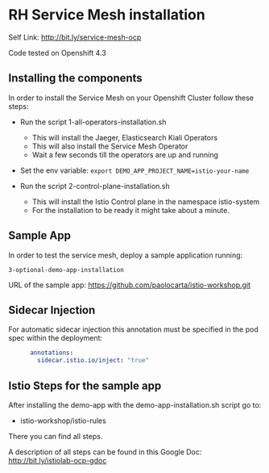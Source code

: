 # RH Service Mesh installation

Self Link: http://bit.ly/service-mesh-ocp

Code tested on Openshift 4.3

## Installing the components

In order to install the Service Mesh on your Openshift Cluster follow these steps:

- Run the script 1-all-operators-installation.sh
    - This will install the Jaeger, Elasticsearch Kiali Operators
    - This will also install the Service Mesh Operator
    - Wait a few seconds till the operators are up and running

- Set the env variable: `export DEMO_APP_PROJECT_NAME=istio-your-name`

- Run the script 2-control-plane-installation.sh
    - This will install the Istio Control plane in the namespace istio-system
    - For the installation to be ready it might take about a minute.


## Sample App
In order to test the service mesh, deploy a sample application running:
```shell
3-optional-demo-app-installation
```

URL of the sample app: https://github.com/paolocarta/istio-workshop.git

## Sidecar Injection
For automatic sidecar injection this annotation must be specified in the pod spec within the deployment:
```yaml
      annotations:
        sidecar.istio.io/inject: "true"
```

## Istio Steps for the sample app

After installing the demo-app with the demo-app-installation.sh script go to:
- istio-workshop/istio-rules

There you can find all steps.

A description of all steps can be found in this Google Doc: http://bit.ly/istiolab-ocp-gdoc
